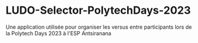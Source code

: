 # LUDO-Selector-PolytechDays-2023
Une application utilisée pour organiser les versus entre participants lors de la Polytech Days 2023 à l'ESP Antsiranana
